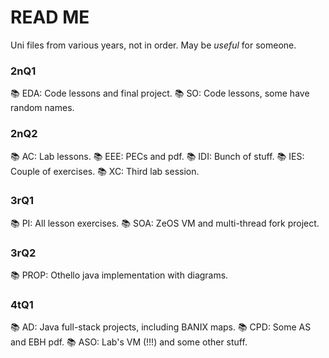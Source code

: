 # READ ME
Uni files from various years, not in order. May be *useful* for someone.

### 2nQ1
:books: EDA: Code lessons and final project.
:books: SO: Code lessons, some have random names.

### 2nQ2
:books: AC:  Lab lessons.
:books: EEE: PECs and pdf.
:books: IDI: Bunch of stuff.
:books: IES: Couple of exercises.
:books: XC:  Third lab session.

### 3rQ1
:books: PI:  All lesson exercises.
:books: SOA: ZeOS VM and multi-thread fork project.

### 3rQ2
:books: PROP: Othello java implementation with diagrams.


### 4tQ1
:books: AD:  Java full-stack projects, including BANIX maps.
:books: CPD: Some AS and EBH pdf.
:books: ASO: Lab's VM (!!!) and some other stuff.


